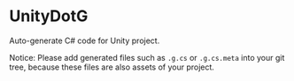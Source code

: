# UnityDotG

Auto-generate C# code for Unity project.

Notice: Please add generated files such as `.g.cs` or `.g.cs.meta` into your git tree, because these files are also assets of your project.
